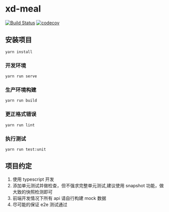 # xd-meal
[![Build Status](https://travis-ci.com/xd-meal/xd-meal-front-end.svg?branch=develop)](https://travis-ci.com/xd-meal/xd-meal-front-end)
[![codecov](https://codecov.io/gh/xd-meal/xd-meal-front-end/branch/develop/graph/badge.svg)](https://codecov.io/gh/xd-meal/xd-meal-front-end)

## 安装项目

```
yarn install
```

### 开发环境

```
yarn run serve
```

### 生产环境构建
```
yarn run build
```

### 更正格式错误

```
yarn run lint
```

### 执行测试
```
yarn run test:unit
```

## 项目约定

1. 使用 typescript 开发
2. 添加单元测试并做检查，但不强求完整单元测试,建议使用 snapshot 功能，做大致的快照检测即可
3. 前端开发情况下所有 api 请自行构建 mock 数据
4. 尽可能的保证 e2e 测试通过
